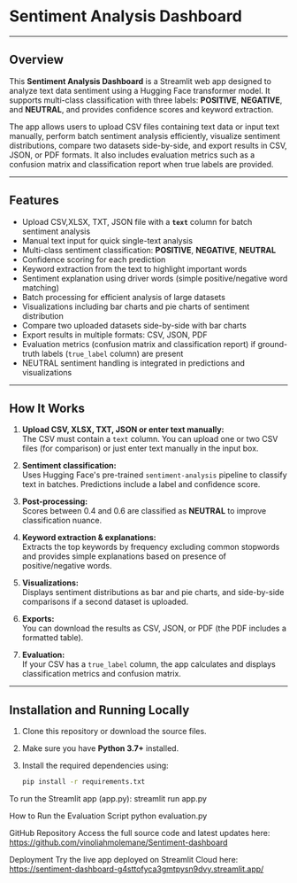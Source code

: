 # Sentiment Analysis Dashboard

---

## Overview

This **Sentiment Analysis Dashboard** is a Streamlit web app designed to analyze text data sentiment using a Hugging Face transformer model. It supports multi-class classification with three labels: **POSITIVE**, **NEGATIVE**, and **NEUTRAL**, and provides confidence scores and keyword extraction.

The app allows users to upload CSV files containing text data or input text manually, perform batch sentiment analysis efficiently, visualize sentiment distributions, compare two datasets side-by-side, and export results in CSV, JSON, or PDF formats. It also includes evaluation metrics such as a confusion matrix and classification report when true labels are provided.

---

## Features

- Upload CSV,XLSX, TXT, JSON file with a **`text`** column for batch sentiment analysis  
- Manual text input for quick single-text analysis  
- Multi-class sentiment classification: **POSITIVE**, **NEGATIVE**, **NEUTRAL**  
- Confidence scoring for each prediction  
- Keyword extraction from the text to highlight important words  
- Sentiment explanation using driver words (simple positive/negative word matching)  
- Batch processing for efficient analysis of large datasets  
- Visualizations including bar charts and pie charts of sentiment distribution  
- Compare two uploaded datasets side-by-side with bar charts  
- Export results in multiple formats: CSV, JSON, PDF  
- Evaluation metrics (confusion matrix and classification report) if ground-truth labels (`true_label` column) are present  
- NEUTRAL sentiment handling is integrated in predictions and visualizations

---

## How It Works

1. **Upload  CSV, XLSX, TXT, JSON or enter text manually:**  
   The CSV must contain a `text` column. You can upload one or two CSV files (for comparison) or just enter text manually in the input box.

2. **Sentiment classification:**  
   Uses Hugging Face's pre-trained `sentiment-analysis` pipeline to classify text in batches. Predictions include a label and confidence score.

3. **Post-processing:**  
   Scores between 0.4 and 0.6 are classified as **NEUTRAL** to improve classification nuance.

4. **Keyword extraction & explanations:**  
   Extracts the top keywords by frequency excluding common stopwords and provides simple explanations based on presence of positive/negative words.

5. **Visualizations:**  
   Displays sentiment distributions as bar and pie charts, and side-by-side comparisons if a second dataset is uploaded.

6. **Exports:**  
   You can download the results as CSV, JSON, or PDF (the PDF includes a formatted table).

7. **Evaluation:**  
   If your CSV has a `true_label` column, the app calculates and displays classification metrics and confusion matrix.

---

## Installation and Running Locally

1. Clone this repository or download the source files.

2. Make sure you have **Python 3.7+** installed.

3. Install the required dependencies using:

   ```bash
   pip install -r requirements.txt

To run the Streamlit app (app.py):
streamlit run app.py

How to Run the Evaluation Script
python evaluation.py


GitHub Repository
Access the full source code and latest updates here:
https://github.com/vinoliahmolemane/Sentiment-dashboard

Deployment
Try the live app deployed on Streamlit Cloud here:
https://sentiment-dashboard-g4sttofyca3gmtpysn9dvy.streamlit.app/
